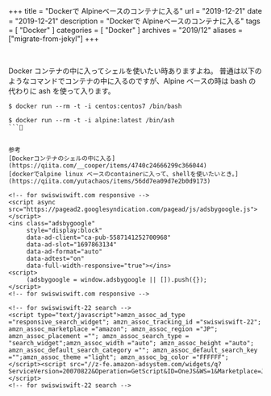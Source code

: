 +++
title =  "Dockerで Alpineベースのコンテナに入る"
url = "2019-12-21"
date = "2019-12-21"
description = "Dockerで Alpineベースのコンテナに入る"
tags = [
    "Docker"
]
categories = [
    "Docker"
]
archives = "2019/12"
aliases = ["migrate-from-jekyl"]
+++

<br>

Docker コンテナの中に入ってシェルを使いたい時ありますよね。
普通は以下のようなコマンドでコンテナの中に入るのですが、Alpine ベースの時は bash の代わりに ash を使って入ります。

```
$ docker run --rm -t -i centos:centos7 /bin/bash
```

```
$ docker run --rm -t -i alpine:latest /bin/ash
```


参考  
[Dockerコンテナのシェルの中に入る](https://qiita.com/__cooper/items/4740c24666299c366044)
[dockerでalpine linux ベースのcontainerに入って、shellを使いたいとき。](https://qiita.com/yutachaos/items/56dd7ea09d7e2b0d9173)

<!-- for swiswiswift.com responsive -->
<script async src="https://pagead2.googlesyndication.com/pagead/js/adsbygoogle.js"></script>
<ins class="adsbygoogle"
     style="display:block"
     data-ad-client="ca-pub-5587141252700968"
     data-ad-slot="1697863134"
     data-ad-format="auto"
     data-adtest="on"
     data-full-width-responsive="true"></ins>
<script>
     (adsbygoogle = window.adsbygoogle || []).push({});
</script>
<!-- for swiswiswift.com responsive -->

<!-- for swiswiswift-22 search -->
<script type="text/javascript">amzn_assoc_ad_type ="responsive_search_widget"; amzn_assoc_tracking_id ="swiswiswift-22"; amzn_assoc_marketplace ="amazon"; amzn_assoc_region ="JP"; amzn_assoc_placement =""; amzn_assoc_search_type = "search_widget";amzn_assoc_width ="auto"; amzn_assoc_height ="auto"; amzn_assoc_default_search_category =""; amzn_assoc_default_search_key ="";amzn_assoc_theme ="light"; amzn_assoc_bg_color ="FFFFFF"; </script><script src="//z-fe.amazon-adsystem.com/widgets/q?ServiceVersion=20070822&Operation=GetScript&ID=OneJS&WS=1&Marketplace=JP"></script>
<!-- for swiswiswift-22 search -->

